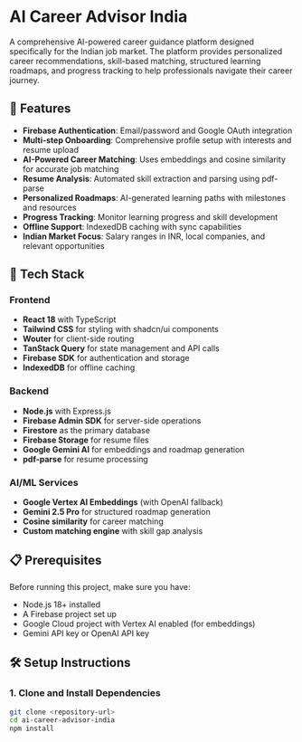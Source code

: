 # AI Career Advisor India

A comprehensive AI-powered career guidance platform designed specifically for the Indian job market. The platform provides personalized career recommendations, skill-based matching, structured learning roadmaps, and progress tracking to help professionals navigate their career journey.

## 🌟 Features

- **Firebase Authentication**: Email/password and Google OAuth integration
- **Multi-step Onboarding**: Comprehensive profile setup with interests and resume upload
- **AI-Powered Career Matching**: Uses embeddings and cosine similarity for accurate job matching
- **Resume Analysis**: Automated skill extraction and parsing using pdf-parse
- **Personalized Roadmaps**: AI-generated learning paths with milestones and resources
- **Progress Tracking**: Monitor learning progress and skill development
- **Offline Support**: IndexedDB caching with sync capabilities
- **Indian Market Focus**: Salary ranges in INR, local companies, and relevant opportunities

## 🚀 Tech Stack

### Frontend
- **React 18** with TypeScript
- **Tailwind CSS** for styling with shadcn/ui components
- **Wouter** for client-side routing
- **TanStack Query** for state management and API calls
- **Firebase SDK** for authentication and storage
- **IndexedDB** for offline caching

### Backend
- **Node.js** with Express.js
- **Firebase Admin SDK** for server-side operations
- **Firestore** as the primary database
- **Firebase Storage** for resume files
- **Google Gemini AI** for embeddings and roadmap generation
- **pdf-parse** for resume processing

### AI/ML Services
- **Google Vertex AI Embeddings** (with OpenAI fallback)
- **Gemini 2.5 Pro** for structured roadmap generation
- **Cosine similarity** for career matching
- **Custom matching engine** with skill gap analysis

## 📋 Prerequisites

Before running this project, make sure you have:

- Node.js 18+ installed
- A Firebase project set up
- Google Cloud project with Vertex AI enabled (for embeddings)
- Gemini API key or OpenAI API key

## 🛠️ Setup Instructions

### 1. Clone and Install Dependencies

```bash
git clone <repository-url>
cd ai-career-advisor-india
npm install
